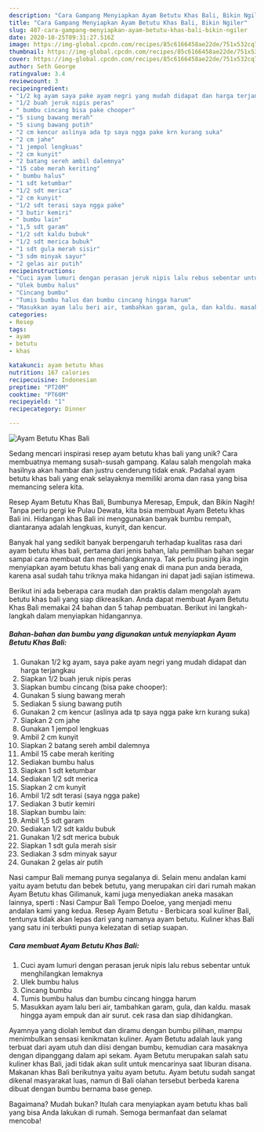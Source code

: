```yaml
---
description: "Cara Gampang Menyiapkan Ayam Betutu Khas Bali, Bikin Ngiler"
title: "Cara Gampang Menyiapkan Ayam Betutu Khas Bali, Bikin Ngiler"
slug: 407-cara-gampang-menyiapkan-ayam-betutu-khas-bali-bikin-ngiler
date: 2020-10-25T09:31:27.516Z
image: https://img-global.cpcdn.com/recipes/85c6166458ae22de/751x532cq70/ayam-betutu-khas-bali-foto-resep-utama.jpg
thumbnail: https://img-global.cpcdn.com/recipes/85c6166458ae22de/751x532cq70/ayam-betutu-khas-bali-foto-resep-utama.jpg
cover: https://img-global.cpcdn.com/recipes/85c6166458ae22de/751x532cq70/ayam-betutu-khas-bali-foto-resep-utama.jpg
author: Seth George
ratingvalue: 3.4
reviewcount: 3
recipeingredient:
- "1/2 kg ayam saya pake ayam negri yang mudah didapat dan harga terjangkau"
- "1/2 buah jeruk nipis peras"
- " bumbu cincang bisa pake chooper"
- "5 siung bawang merah"
- "5 siung bawang putih"
- "2 cm kencur aslinya ada tp saya ngga pake krn kurang suka"
- "2 cm jahe"
- "1 jempol lengkuas"
- "2 cm kunyit"
- "2 batang sereh ambil dalemnya"
- "15 cabe merah keriting"
- " bumbu halus"
- "1 sdt ketumbar"
- "1/2 sdt merica"
- "2 cm kunyit"
- "1/2 sdt terasi saya ngga pake"
- "3 butir kemiri"
- " bumbu lain"
- "1,5 sdt garam"
- "1/2 sdt kaldu bubuk"
- "1/2 sdt merica bubuk"
- "1 sdt gula merah sisir"
- "3 sdm minyak sayur"
- "2 gelas air putih"
recipeinstructions:
- "Cuci ayam lumuri dengan perasan jeruk nipis lalu rebus sebentar untuk menghilangkan lemaknya"
- "Ulek bumbu halus"
- "Cincang bumbu"
- "Tumis bumbu halus dan bumbu cincang hingga harum"
- "Masukkan ayam lalu beri air, tambahkan garam, gula, dan kaldu. masak hingga ayam empuk dan air surut. cek rasa dan siap dihidangkan."
categories:
- Resep
tags:
- ayam
- betutu
- khas

katakunci: ayam betutu khas 
nutrition: 167 calories
recipecuisine: Indonesian
preptime: "PT20M"
cooktime: "PT60M"
recipeyield: "1"
recipecategory: Dinner

---
```



![Ayam Betutu Khas Bali](https://img-global.cpcdn.com/recipes/85c6166458ae22de/751x532cq70/ayam-betutu-khas-bali-foto-resep-utama.jpg)

Sedang mencari inspirasi resep ayam betutu khas bali yang unik? Cara membuatnya memang susah-susah gampang. Kalau salah mengolah maka hasilnya akan hambar dan justru cenderung tidak enak. Padahal ayam betutu khas bali yang enak selayaknya memiliki aroma dan rasa yang bisa memancing selera kita.

Resep Ayam Betutu Khas Bali, Bumbunya Meresap, Empuk, dan Bikin Nagih! Tanpa perlu pergi ke Pulau Dewata, kita bsia membuat Ayam Betetu khas Bali ini. Hidangan khas Bali ini menggunakan banyak bumbu rempah, diantaranya adalah lengkuas, kunyit, dan kencur.

Banyak hal yang sedikit banyak berpengaruh terhadap kualitas rasa dari ayam betutu khas bali, pertama dari jenis bahan, lalu pemilihan bahan segar sampai cara membuat dan menghidangkannya. Tak perlu pusing jika ingin menyiapkan ayam betutu khas bali yang enak di mana pun anda berada, karena asal sudah tahu triknya maka hidangan ini dapat jadi sajian istimewa.


Berikut ini ada beberapa cara mudah dan praktis dalam mengolah ayam betutu khas bali yang siap dikreasikan. Anda dapat membuat Ayam Betutu Khas Bali memakai 24 bahan dan 5 tahap pembuatan. Berikut ini langkah-langkah dalam menyiapkan hidangannya.

<!--inarticleads1-->

##### Bahan-bahan dan bumbu yang digunakan untuk menyiapkan Ayam Betutu Khas Bali:

1. Gunakan 1/2 kg ayam, saya pake ayam negri yang mudah didapat dan harga terjangkau
1. Siapkan 1/2 buah jeruk nipis peras
1. Siapkan  bumbu cincang (bisa pake chooper):
1. Gunakan 5 siung bawang merah
1. Sediakan 5 siung bawang putih
1. Gunakan 2 cm kencur (aslinya ada tp saya ngga pake krn kurang suka)
1. Siapkan 2 cm jahe
1. Gunakan 1 jempol lengkuas
1. Ambil 2 cm kunyit
1. Siapkan 2 batang sereh ambil dalemnya
1. Ambil 15 cabe merah keriting
1. Sediakan  bumbu halus
1. Siapkan 1 sdt ketumbar
1. Sediakan 1/2 sdt merica
1. Siapkan 2 cm kunyit
1. Ambil 1/2 sdt terasi (saya ngga pake)
1. Sediakan 3 butir kemiri
1. Siapkan  bumbu lain:
1. Ambil 1,5 sdt garam
1. Sediakan 1/2 sdt kaldu bubuk
1. Gunakan 1/2 sdt merica bubuk
1. Siapkan 1 sdt gula merah sisir
1. Sediakan 3 sdm minyak sayur
1. Gunakan 2 gelas air putih


Nasi campur Bali memang punya segalanya di. Selain menu andalan kami yaitu ayam betutu dan bebek betutu, yang merupakan ciri dari rumah makan Ayam Betutu khas Gilimanuk, kami juga menyediakan aneka masakan lainnya, sperti : Nasi Campur Bali Tempo Doeloe, yang menjadi menu andalan kami yang kedua. Resep Ayam Betutu - Berbicara soal kuliner Bali, tentunya tidak akan lepas dari yang namanya ayam betutu. Kuliner khas Bali yang satu ini terbukti punya kelezatan di setiap suapan. 

<!--inarticleads2-->

##### Cara membuat Ayam Betutu Khas Bali:

1. Cuci ayam lumuri dengan perasan jeruk nipis lalu rebus sebentar untuk menghilangkan lemaknya
1. Ulek bumbu halus
1. Cincang bumbu
1. Tumis bumbu halus dan bumbu cincang hingga harum
1. Masukkan ayam lalu beri air, tambahkan garam, gula, dan kaldu. masak hingga ayam empuk dan air surut. cek rasa dan siap dihidangkan.


Ayamnya yang diolah lembut dan diramu dengan bumbu pilihan, mampu menimbulkan sensasi kenikmatan kuliner. Ayam Betutu adalah lauk yang terbuat dari ayam utuh dan diisi dengan bumbu, kemudian cara masaknya dengan dipanggang dalam api sekam. Ayam Betutu merupakan salah satu kuliner khas Bali, jadi tidak akan sulit untuk mencarinya saat liburan disana. Makanan khas Bali berikutnya yaitu ayam betutu. Ayam betutu sudah sangat dikenal masyarakat luas, namun di Bali olahan tersebut berbeda karena dibuat dengan bumbu bernama base genep. 

Bagaimana? Mudah bukan? Itulah cara menyiapkan ayam betutu khas bali yang bisa Anda lakukan di rumah. Semoga bermanfaat dan selamat mencoba!
